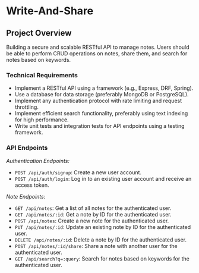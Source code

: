 # Write-And-Share

## Project Overview

Building a secure and scalable RESTful API to manage notes. 
Users should be able to perform CRUD operations on notes, share them, and search for notes based on keywords.

### Technical Requirements

- Implement a RESTful API using a framework (e.g., Express, DRF, Spring).
- Use a database for data storage (preferably MongoDB or PostgreSQL).
- Implement any authentication protocol with rate limiting and request throttling.
- Implement efficient search functionality, preferably using text indexing for high performance.
- Write unit tests and integration tests for API endpoints using a testing framework.

### API Endpoints

*Authentication Endpoints:*

- `POST /api/auth/signup`: Create a new user account.
- `POST /api/auth/login`: Log in to an existing user account and receive an access token.

*Note Endpoints:*

- `GET /api/notes`: Get a list of all notes for the authenticated user.
- `GET /api/notes/:id`: Get a note by ID for the authenticated user.
- `POST /api/notes`: Create a new note for the authenticated user.
- `PUT /api/notes/:id`: Update an existing note by ID for the authenticated user.
- `DELETE /api/notes/:id`: Delete a note by ID for the authenticated user.
- `POST /api/notes/:id/share`: Share a note with another user for the authenticated user.
- `GET /api/search?q=:query`: Search for notes based on keywords for the authenticated user.
